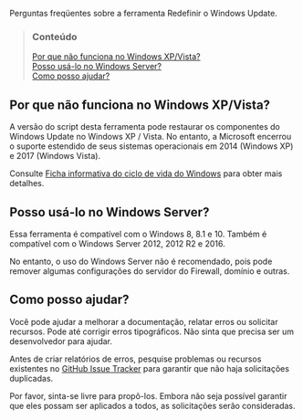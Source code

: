 Perguntas freqüentes sobre a ferramenta Redefinir o Windows Update.


> ### Conteúdo
> 
> [Por que não funciona no Windows XP/Vista?](#por-que-não-funciona-no-windows-xpvista) <br />
> [Posso usá-lo no Windows Server?](#posso-usá-lo-no-windows-server) <br />
> [Como posso ajudar?](#como-posso-ajudar)


## Por que não funciona no Windows XP/Vista?

A versão do script desta ferramenta pode restaurar os componentes do Windows Update no Windows XP / Vista. No entanto, a Microsoft encerrou o suporte estendido de seus sistemas operacionais em 2014 (Windows XP) e 2017 (Windows Vista).

Consulte [Ficha informativa do ciclo de vida do Windows](https://support.microsoft.com/pt-br/kb/13853) para obter mais detalhes.


## Posso usá-lo no Windows Server?

Essa ferramenta é compatível com o Windows 8, 8.1 e 10. Também é compatível com o Windows Server 2012, 2012 R2 e 2016.

No entanto, o uso do Windows Server não é recomendado, pois pode remover algumas configurações do servidor do Firewall, domínio e outras.


## Como posso ajudar?

Você pode ajudar a melhorar a documentação, relatar erros ou solicitar recursos. Pode até corrigir erros tipográficos. Não sinta que precisa ser um desenvolvedor para ajudar.

Antes de criar relatórios de erros, pesquise problemas ou recursos existentes no [GitHub Issue Tracker](https://github.com/ManuelGil/Reset-Windows-Update-Tool/issues) para garantir que não haja solicitações duplicadas.

Por favor, sinta-se livre para propô-los. Embora não seja possível garantir que eles possam ser aplicados a todos, as solicitações serão consideradas.
